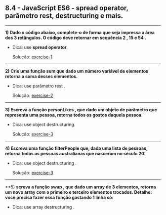 ## 8.4 - JavaScript ES6 - spread operator, parâmetro rest, destructuring e mais.

<hr>

**1) Dado o código abaixo, complete-o de forma que seja impressa a área dos 3 retângulos. O código deve retornar em sequência 2 , 15 e 54 .**

- Dica: use **spread operator**.

  Solução: [exercise-1](./exercise-1.js)

<hr>

**2) Crie uma função sum que dado um número variável de elementos retorna a soma desses elementos.**

- Dica: use parâmetro rest .

  Solução: [exercise-2](./exercise-2.js)

<hr>

**3) Escreva a função personLikes , que dado um objeto de parâmetro que representa uma pessoa, retorna todos os gostos daquela pessoa.**

- Dica: use object destructuring.

  Solução: [exercise-3](./exercise-3.js)

<hr>

**4) Escreva uma função filterPeople que, dada uma lista de pessoas, retorna todas as pessoas australianas que nasceram no século 20:**

- Dica: use object destructuring .

  Solução: [exercise-3](./exercise-3.js)

<hr>

**5) **screva a função swap , que dado um array de 3 elementos, retorna um novo array com o primeiro e terceiro elementos trocados. Detalhe: você precisa fazer essa função gastando 1 linha só:**

- Dica: use array destructuring .